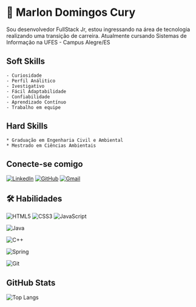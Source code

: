 # 🚀 Marlon Domingos Cury

Sou desenvolvedor FullStack Jr, estou ingressando na área de tecnologia realizando uma transição de carreira.
Atualmente cursando Sistemas de Informação na UFES - Campus Alegre/ES

## Soft Skills

    - Curiosidade
    - Perfil Análitico
    - Ivestigativo
    - Fácil Adaptabilidade
    - Confiabilidade
    - Aprendizado Contínuo
    - Trabalho em equipe

##  Hard Skills

    * Graduação em Engenharia Civil e Ambiental
    * Mestrado em Ciências Ambientais

## Conecte-se comigo

 [![LinkedIn](https://img.shields.io/badge/LinkedIn-0077B5?style=for-the-badge&logo=linkedin&logoColor=white)](https://www.linkedin.com/in/marlon-domingos-cury/) [![GitHub](https://img.shields.io/badge/GitHub-100000?style=for-the-badge&logo=github&logoColor=white)](https://github.com/marlondcury) [![Gmail](https://img.shields.io/badge/Gmail-333333?style=for-the-badge&logo=gmail&logoColor=red)](mailto:marlon.dcury@gmail.com) 
## 🛠 Habilidades
 ![HTML5](https://img.shields.io/badge/HTML5-E34F26?style=for-the-badge&logo=html5&logoColor=white) ![CSS3](https://img.shields.io/badge/CSS3-1572B6?style=for-the-badge&logo=css3&logoColor=white) ![JavaScript](https://img.shields.io/badge/JavaScript-F7DF1E?style=for-the-badge&logo=javascript&logoColor=black) 
   
 ![Java](https://img.shields.io/badge/java-%23ED8B00.svg?style=for-the-badge&logo=openjdk&logoColor=white) 

  ![C++](https://img.shields.io/badge/C%2B%2B-00599C?style=for-the-badge&logo=c%2B%2B&logoColor=white) 

   ![Spring](https://img.shields.io/badge/spring-%236DB33F.svg?style=for-the-badge&logo=spring&logoColor=white) 

 ![Git](https://img.shields.io/badge/GIT-E44C30?style=for-the-badge&logo=git&logoColor=white) 

## GitHub Stats

![Top Langs](https://github-readme-stats-git-masterrstaa-rickstaa.vercel.app/api/top-langs/?username=marlondcury&bg_color=000&border_color=30A3DC&title_color=E94D5F&text_color=FFF)


